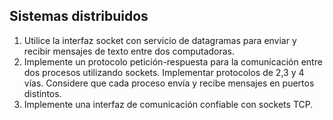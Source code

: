 ## Sistemas distribuidos
1. Utilice la interfaz socket con servicio de datagramas para enviar y recibir mensajes de texto entre
dos computadoras.
2. Implemente un protocolo petición-respuesta para la comunicación entre dos procesos utilizando
sockets. Implementar protocolos de 2,3 y 4 vías. Considere que cada proceso envía y recibe
mensajes en puertos distintos.
3. Implemente una interfaz de comunicación confiable con sockets TCP.

